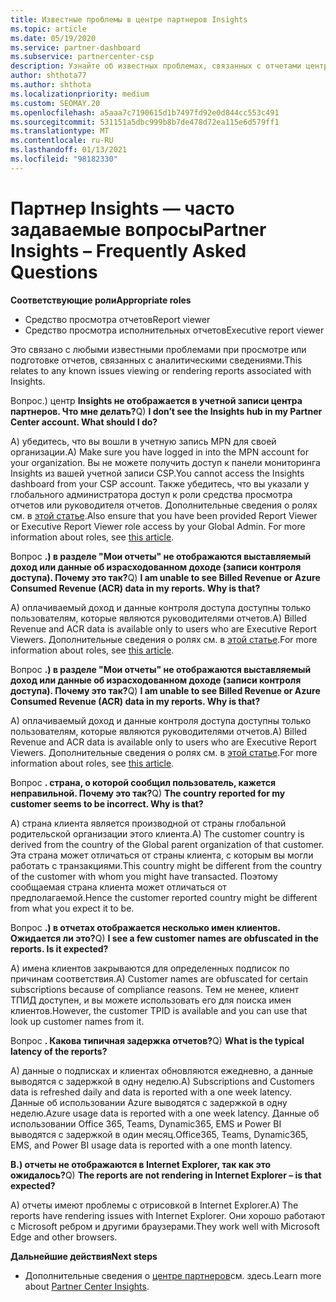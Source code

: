 ```yaml
---
title: Известные проблемы в центре партнеров Insights
ms.topic: article
ms.date: 05/19/2020
ms.service: partner-dashboard
ms.subservice: partnercenter-csp
description: Узнайте об известных проблемах, связанных с отчетами центра партнеров (PCI). Сведения могут включать известные проблемы отрисовки или ограничения отчетности.
author: shthota77
ms.author: shthota
ms.localizationpriority: medium
ms.custom: SEOMAY.20
ms.openlocfilehash: a5aaa7c7190615d1b7497fd92e0d844cc553c491
ms.sourcegitcommit: 531151a5dbc999b8b7de478d72ea115e6d579ff1
ms.translationtype: MT
ms.contentlocale: ru-RU
ms.lasthandoff: 01/13/2021
ms.locfileid: "98182330"
---
```

# <a name="partner-insights--frequently-asked-questions"></a><span data-ttu-id="82035-104">Партнер Insights — часто задаваемые вопросы</span><span class="sxs-lookup"><span data-stu-id="82035-104">Partner Insights – Frequently Asked Questions</span></span>

<span data-ttu-id="82035-105">**Соответствующие роли**</span><span class="sxs-lookup"><span data-stu-id="82035-105">**Appropriate roles**</span></span>
- <span data-ttu-id="82035-106">Средство просмотра отчетов</span><span class="sxs-lookup"><span data-stu-id="82035-106">Report viewer</span></span>
- <span data-ttu-id="82035-107">Средство просмотра исполнительных отчетов</span><span class="sxs-lookup"><span data-stu-id="82035-107">Executive report viewer</span></span>

<span data-ttu-id="82035-108">Это связано с любыми известными проблемами при просмотре или подготовке отчетов, связанных с аналитическими сведениями.</span><span class="sxs-lookup"><span data-stu-id="82035-108">This relates to any known issues viewing or rendering reports associated with Insights.</span></span>

<span data-ttu-id="82035-109">Вопрос.) центр **Insights не отображается в учетной записи центра партнеров. Что мне делать?**</span><span class="sxs-lookup"><span data-stu-id="82035-109">Q) **I don’t see the Insights hub in my Partner Center account. What should I do?**</span></span>

<span data-ttu-id="82035-110">А) убедитесь, что вы вошли в учетную запись MPN для своей организации.</span><span class="sxs-lookup"><span data-stu-id="82035-110">A) Make sure you have logged in into the MPN account for your organization.</span></span> <span data-ttu-id="82035-111">Вы не можете получить доступ к панели мониторинга Insights из вашей учетной записи CSP.</span><span class="sxs-lookup"><span data-stu-id="82035-111">You cannot access the Insights dashboard from your CSP account.</span></span> <span data-ttu-id="82035-112">Также убедитесь, что вы указали у глобального администратора доступ к роли средства просмотра отчетов или руководителя отчетов.  Дополнительные сведения о ролях см. в [этой статье](./pci-roles.md).</span><span class="sxs-lookup"><span data-stu-id="82035-112">Also ensure that you have been provided Report Viewer or Executive Report Viewer role access by your Global Admin.  For more information about roles, see [this article](./pci-roles.md).</span></span>

<span data-ttu-id="82035-113">Вопрос **.) в разделе "Мои отчеты" не отображаются выставляемый доход или данные об израсходованном доходе (записи контроля доступа). Почему это так?**</span><span class="sxs-lookup"><span data-stu-id="82035-113">Q) **I am unable to see Billed Revenue or Azure Consumed Revenue (ACR) data in my reports. Why is that?**</span></span>

<span data-ttu-id="82035-114">A) оплачиваемый доход и данные контроля доступа доступны только пользователям, которые являются руководителями отчетов.</span><span class="sxs-lookup"><span data-stu-id="82035-114">A) Billed Revenue and ACR data is available only to users who are Executive Report Viewers.</span></span>  <span data-ttu-id="82035-115">Дополнительные сведения о ролях см. в [этой статье](./pci-roles.md).</span><span class="sxs-lookup"><span data-stu-id="82035-115">For more information about roles, see [this article](./pci-roles.md).</span></span>

<span data-ttu-id="82035-116">Вопрос **.) в разделе "Мои отчеты" не отображаются выставляемый доход или данные об израсходованном доходе (записи контроля доступа). Почему это так?**</span><span class="sxs-lookup"><span data-stu-id="82035-116">Q) **I am unable to see Billed Revenue or Azure Consumed Revenue (ACR) data in my reports. Why is that?**</span></span>

<span data-ttu-id="82035-117">A) оплачиваемый доход и данные контроля доступа доступны только пользователям, которые являются руководителями отчетов.</span><span class="sxs-lookup"><span data-stu-id="82035-117">A) Billed Revenue and ACR data is available only to users who are Executive Report Viewers.</span></span> <span data-ttu-id="82035-118">Дополнительные сведения о ролях см. в [этой статье](./pci-roles.md).</span><span class="sxs-lookup"><span data-stu-id="82035-118">For more information about roles, see [this article](./pci-roles.md).</span></span>

<span data-ttu-id="82035-119">Вопрос **. страна, о которой сообщил пользователь, кажется неправильной. Почему это так?**</span><span class="sxs-lookup"><span data-stu-id="82035-119">Q) **The country reported for my customer seems to be incorrect. Why is that?**</span></span>

<span data-ttu-id="82035-120">А) страна клиента является производной от страны глобальной родительской организации этого клиента.</span><span class="sxs-lookup"><span data-stu-id="82035-120">A) The customer country is derived from the country of the Global parent organization of that customer.</span></span> <span data-ttu-id="82035-121">Эта страна может отличаться от страны клиента, с которым вы могли работать с транзакциями.</span><span class="sxs-lookup"><span data-stu-id="82035-121">This country might be different from the country of the customer with whom you might have transacted.</span></span> <span data-ttu-id="82035-122">Поэтому сообщаемая страна клиента может отличаться от предполагаемой.</span><span class="sxs-lookup"><span data-stu-id="82035-122">Hence the customer reported country might be different from what you expect it to be.</span></span>

<span data-ttu-id="82035-123">Вопрос **.) в отчетах отображается несколько имен клиентов. Ожидается ли это?**</span><span class="sxs-lookup"><span data-stu-id="82035-123">Q) **I see a few customer names are obfuscated in the reports. Is it expected?**</span></span>

<span data-ttu-id="82035-124">А) имена клиентов закрываются для определенных подписок по причинам соответствия.</span><span class="sxs-lookup"><span data-stu-id="82035-124">A) Customer names are obfuscated for certain subscriptions because of compliance reasons.</span></span> <span data-ttu-id="82035-125">Тем не менее, клиент ТПИД доступен, и вы можете использовать его для поиска имен клиентов.</span><span class="sxs-lookup"><span data-stu-id="82035-125">However, the customer TPID is available and you can use that look up customer names from it.</span></span>

<span data-ttu-id="82035-126">Вопрос **. Какова типичная задержка отчетов?**</span><span class="sxs-lookup"><span data-stu-id="82035-126">Q) **What is the typical latency of the reports?**</span></span>

<span data-ttu-id="82035-127">A) данные о подписках и клиентах обновляются ежедневно, а данные выводятся с задержкой в одну неделю.</span><span class="sxs-lookup"><span data-stu-id="82035-127">A) Subscriptions and Customers data is refreshed daily and data is reported with a one week latency.</span></span> <span data-ttu-id="82035-128">Данные об использовании Azure выводятся с задержкой в одну неделю.</span><span class="sxs-lookup"><span data-stu-id="82035-128">Azure usage data is reported with a one week latency.</span></span> <span data-ttu-id="82035-129">Данные об использовании Office 365, Teams, Dynamic365, EMS и Power BI выводятся с задержкой в один месяц.</span><span class="sxs-lookup"><span data-stu-id="82035-129">Office365, Teams, Dynamic365, EMS, and Power BI usage data is reported with a one month latency.</span></span>

<span data-ttu-id="82035-130">**В.) отчеты не отображаются в Internet Explorer, так как это ожидалось?**</span><span class="sxs-lookup"><span data-stu-id="82035-130">Q) **The reports are not rendering in Internet Explorer – is that expected?**</span></span>

<span data-ttu-id="82035-131">A) отчеты имеют проблемы с отрисовкой в Internet Explorer.</span><span class="sxs-lookup"><span data-stu-id="82035-131">A)  The reports have rendering issues with Internet Explorer.</span></span> <span data-ttu-id="82035-132">Они хорошо работают с Microsoft ребром и другими браузерами.</span><span class="sxs-lookup"><span data-stu-id="82035-132">They work well with Microsoft Edge and other browsers.</span></span>

<span data-ttu-id="82035-133">**Дальнейшие действия**</span><span class="sxs-lookup"><span data-stu-id="82035-133">**Next steps**</span></span>

- <span data-ttu-id="82035-134">Дополнительные сведения о [центре партнеров](partner-center-insights.md)см. здесь.</span><span class="sxs-lookup"><span data-stu-id="82035-134">Learn more about [Partner Center Insights](partner-center-insights.md).</span></span>